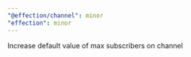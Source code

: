 ```yaml
---
"@effection/channel": minor
"effection": minor
---
```


Increase default value of max subscribers on channel
